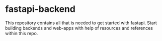 # fastapi-backend
This repository contains all that is needed to get started with fastapi. Start building backends and web-apps with help of resources and references within this repo.
